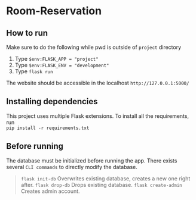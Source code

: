 # Room-Reservation

## How to run
Make sure to do the following while pwd is outside of `project` directory
1. Type `$env:FLASK_APP = "project"`
2. Type `$env:FLASK_ENV = "development"`
3. Type `flask run`

The website should be accessible in the localhost `http://127.0.0.1:5000/`

## Installing dependencies
This project uses multiple Flask extensions. To install all the requirements, run   
`pip install -r requirements.txt`

## Before running
The database must be initialized before running the app. 
There exists several `CLI commands` to directly modify the database.
> `flask init-db` Overwrites existing database, creates a new one right after.
> `flask drop-db` Drops existing database.
> `flask create-admin` Creates admin account.
  
